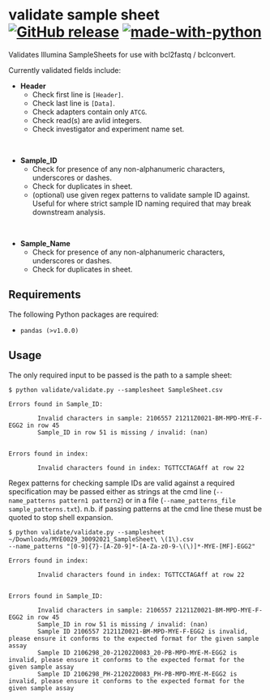# validate sample sheet [![GitHub release][release-image]][release-url] [![made-with-python][python-image]][python-url]

Validates Illumina SampleSheets for use with bcl2fastq / bclconvert.

Currently validated fields include:

- <b>Header</b>
    - Check first line is `[Header]`.
    - Check last line is `[Data]`.
    - Check adapters contain only `ATCG`.
    - Check read(s) are avlid integers.
    - Check investigator and experiment name set.

</br>

- <b>Sample_ID</b>
    - Check for presence of any non-alphanumeric characters, underscores or dashes.
    - Check for duplicates in sheet.
    - (optional) use given regex patterns to validate sample ID against. Useful for where strict sample ID naming required that may break downstream analysis.

</br>

- <b>Sample_Name</b>
    - Check for presence of any non-alphanumeric characters, underscores or dashes.
    - Check for duplicates in sheet.  


## Requirements

The following Python packages are required:

- `pandas (>v1.0.0)`


## Usage

The only required input to be passed is the path to a sample sheet:
```
$ python validate/validate.py --samplesheet SampleSheet.csv

Errors found in Sample_ID:

        Invalid characters in sample: 2106557 21211Z0021-BM-MPD-MYE-F-EGG2 in row 45
        Sample_ID in row 51 is missing / invalid: (nan)


Errors found in index:

        Invalid characters found in index: TGTTCCTAGAff at row 22
```

Regex patterns for checking sample IDs are valid against a required specification may be passed
either as strings at the cmd line (`--name_patterns pattern1 pattern2`) or in a file 
(`--name_patterns_file sample_patterns.txt`).
n.b. if passing patterns at the cmd line these must be quoted to stop shell expansion.

```
$ python validate/validate.py --samplesheet ~/Downloads/MYE0029_30092021_SampleSheet\ \(1\).csv 
--name_patterns "[0-9]{7}-[A-Z0-9]*-[A-Za-z0-9-\(\)]*-MYE-[MF]-EGG2"

Errors found in index:

        Invalid characters found in index: TGTTCCTAGAff at row 22


Errors found in Sample_ID:

        Invalid characters in sample: 2106557 21211Z0021-BM-MPD-MYE-F-EGG2 in row 45
        Sample_ID in row 51 is missing / invalid: (nan)
        Sample ID 2106557 21211Z0021-BM-MPD-MYE-F-EGG2 is invalid, please ensure it conforms to the expected format for the given sample assay
        Sample ID 2106298_20-21202Z0083_20-PB-MPD-MYE-M-EGG2 is invalid, please ensure it conforms to the expected format for the given sample assay
        Sample ID 2106298_PH-21202Z0083_PH-PB-MPD-MYE-M-EGG2 is invalid, please ensure it conforms to the expected format for the given sample assay
```




[release-image]: https://img.shields.io/github/v/release/eastgenomics/validate_sample_sheet
[release-url]: https://github.com/eastgenomics/athena/validate_sample_sheet
[python-image]: https://img.shields.io/badge/Made%20with-Python-1f425f.svg
[python-url]: https://www.python.org/